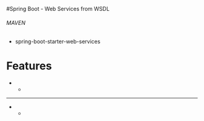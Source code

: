 #Spring Boot -  Web Services from WSDL

###### MAVEN
- spring-boot-starter-web-services

#   Features
-  -
-- -
- -
